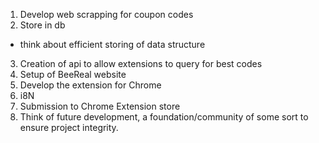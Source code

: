 1. Develop web scrapping for coupon codes
2. Store in db

- think about efficient storing of data structure

3. Creation of api to allow extensions to query for best codes
4. Setup of BeeReal website
5. Develop the extension for Chrome
6. i8N
7. Submission to Chrome Extension store
8. Think of future development, a foundation/community of some sort to ensure project integrity.
